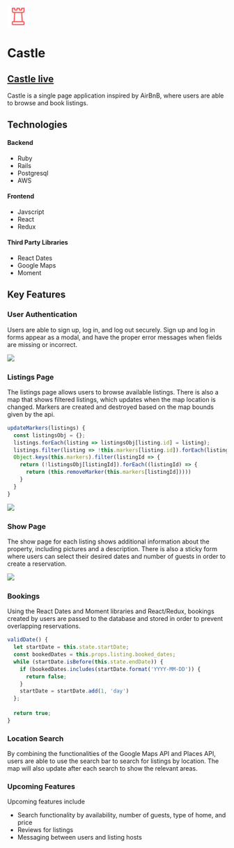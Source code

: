 ![alt text](https://github.com/tsheng1/castle/blob/master/app/assets/images/logo_red_copy.png)
# Castle

## [Castle live](https://castle-tsheng.herokuapp.com)

Castle is a single page application inspired by AirBnB, where users are able to browse and book listings.

## Technologies

#### Backend

+ Ruby
+ Rails
+ Postgresql
+ AWS

#### Frontend

+ Javscript
+ React
+ Redux

#### Third Party Libraries

+ React Dates
+ Google Maps
+ Moment


## Key Features
### User Authentication

Users are able to sign up, log in, and log out securely. Sign up and log in forms appear as a modal, and have the proper error messages when fields are missing or incorrect.

![](https://github.com/tsheng1/castle/blob/master/app/assets/images/login-gif.gif)

### Listings Page

The listings page allows users to browse available listings. There is also a map that shows filtered listings, which updates when the map location is changed. Markers are created and destroyed based on the map bounds given by the api.

```javascript
updateMarkers(listings) {
  const listingsObj = {};
  listings.forEach(listing => listingsObj[listing.id] = listing);
  listings.filter(listing => !this.markers[listing.id]).forEach(listing => this.createMarkerFromListing(listing))
  Object.keys(this.markers).filter(listingId => {
    return (!listingsObj[listingId]).forEach((listingId) => {
      return (this.removeMarker(this.markers[listingId]))))
    }
  }
}
```

![](https://github.com/tsheng1/castle/blob/master/app/assets/images/map-gif.gif)

### Show Page

The show page for each listing shows additional information about the property, including pictures and a description. There is also a sticky form where users can select their desired dates and number of guests in order to create a reservation.

![](https://github.com/tsheng1/castle/blob/master/app/assets/images/show-gif.gif)

### Bookings

Using the React Dates and Moment libraries and React/Redux, bookings created by users are passed to the database and stored in order to prevent overlapping reservations.

```javascript
validDate() {
  let startDate = this.state.startDate;
  const bookedDates = this.props.listing.booked_dates;
  while (startDate.isBefore(this.state.endDate)) {
    if (bookedDates.includes(startDate.format('YYYY-MM-DD')) {
      return false;
    }
    startDate = startDate.add(1, 'day')
  };

  return true;
}
```

### Location Search

By combining the functionalities of the Google Maps API and Places API, users are able to use the search bar to search for listings by location. The map will also update after each search to show the relevant areas.

### Upcoming Features

Upcoming features include

+ Search functionality by availability, number of guests, type of home, and price
+ Reviews for listings
+ Messaging between users and listing hosts